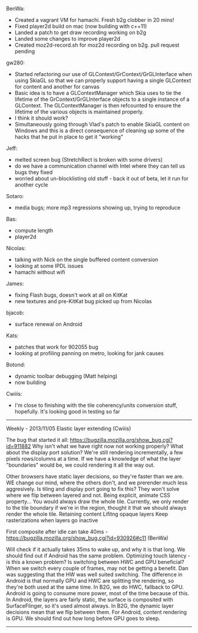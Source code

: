 BenWa:
* Created a vagrant VM for hamachi. Fresh b2g clobber in 20 mins!
* Fixed player2d build on mac (now building with c++11)
* Landed a patch to get draw recording working on b2g
* Landed some changes to improve player2d
* Created moz2d-record.sh for moz2d recording on b2g. pull request pending



gw280:
* Started refactoring our use of GLContext/GrContext/GrGLInterface when using SkiaGL so that we can properly support having a single GLContext for content and another for canvas
* Basic idea is to have a GLContextManager which Skia uses to tie the lifetime of the GrContext/GrGLInterface objects to a single instance of a GLContext. The GLContextManager is then refcounted to ensure the lifetime of the various objects is maintained properly.
* I think it should work?
* Simultaneously going through Vlad's patch to enable SkiaGL content on Windows and this is a direct consequence of cleaning up some of the hacks that he put in place to get it "working"



Jeff:
* melted screen bug (StretchRect is broken with some drivers)
* do we have a communication channel with Intel where they can tell us bugs they fixed
* worried about un-blocklisting old stuff - back it out of beta, let it run for another cycle



Sotaro:
* media bugs; more mp3 regressions showing up, trying to reproduce



Bas:
* compute length
* player2d



Nicolas:
* talking with Nick on the single buffered content conversion
* looking at some IPDL issues
* hamachi without wifi



James:
* fixing Flash bugs, doesn't work at all on KitKat
* new textures and pre-KitKat bug picked up from Nicolas



bjacob:
* surface renewal on Android



Kats:
* patches that work for 902055 bug
* looking at profiling panning on metro, looking for jank causes



Botond:
* dynamic toolbar debugging (Matt helping)
* now building 



Cwiiis:
* I'm close to finishing with the tile coherency/units conversion stuff, hopefully. It's looking good in testing so far





________________


Weekly - 2013/11/05
Elastic layer extending (Cwiiis)


The bug that started it all: https://bugzilla.mozilla.org/show_bug.cgi?id=911882
Why isn't what we have right now not working properly?
  What about the display port solution?
  We're still rendering incrementally, a few pixels rows/columns at a time.
  If we have a knowledge of what the layer "boundaries" would be, we could rendering it all the way out.

Other browsers have static layer decisions, so they're faster than we are.  WE change our mind, where the others don't, and we prerender much less aggresively.
Is tiling and display port going to fix this? They won't solve where we flip between layered and not.
Being explicit, animate CSS property...
You would always draw the whole tile.
Currently, we only render to the tile boundary if we're in the region, thought it that we should always render the whole tile.
Retaining content
Lifitng opaque layers
Keep rasterizations when layers go inactive




First composite after idle can take 40ms - https://bugzilla.mozilla.org/show_bug.cgi?id=930926#c11 (BenWa)


Will check if it actually takes 35ms to wake up, and why it is that long.
We should find out if Android has the same problem.
Optimizing touch latency - is this a known problem?
Is switching between HWC and GPU beneficial? When we switch every couple of frames, may not be getting a benefit.
Dan was suggesting that the HW was well suited switching.
The difference in Android is that normally GPU and HWC are splitting the rendering, so they're both used at the same time.  In B2G, we do HWC, fallback to GPU.  Android is going to consume more power, most of the time because of this.
In Android, the layers are fairly static, the surface is composited with SurfaceFlinger, so it's used almost always.  In B2G, the dynamic layer decisions mean that we flip between them. For Android, content rendering is GPU.
We should find out how long before GPU goes to sleep.






________________


